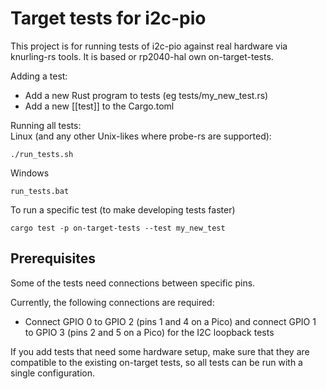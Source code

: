 # Target tests for i2c-pio

This project is for running tests of i2c-pio against real hardware via knurling-rs tools.
It is based or rp2040-hal own on-target-tests.

Adding a test:  
- Add a new Rust program to tests (eg tests/my_new_test.rs)
- Add a new [[test]] to the Cargo.toml

Running all tests:  
Linux (and any other Unix-likes where probe-rs are supported):
```system
./run_tests.sh
```
Windows
```system
run_tests.bat
```

To run a specific test (to make developing tests faster)

```system
cargo test -p on-target-tests --test my_new_test
```

## Prerequisites

Some of the tests need connections between specific pins.

Currently, the following connections are required:

- Connect GPIO 0 to GPIO 2 (pins 1 and 4 on a Pico) and
  connect GPIO 1 to GPIO 3 (pins 2 and 5 on a Pico) for the I2C loopback tests

If you add tests that need some hardware setup, make sure that they are
compatible to the existing on-target tests, so all tests can be run with
a single configuration.
